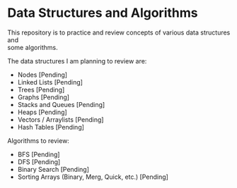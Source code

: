# Data Structures and Algorithms

This repository is to practice and review concepts of various data structures and  
some algorithms. 

The data structures I am planning to review are:
* Nodes [Pending]
* Linked Lists [Pending]
* Trees [Pending]
* Graphs [Pending]
* Stacks and Queues [Pending]
* Heaps [Pending]
* Vectors / Arraylists [Pending]
* Hash Tables [Pending]

Algorithms to review:
* BFS [Pending]
* DFS [Pending]
* Binary Search [Pending]
* Sorting Arrays (Binary, Merg, Quick, etc.)  [Pending]
